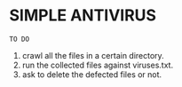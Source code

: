 #		SIMPLE ANTIVIRUS

	TO DO
1. crawl all the files in a certain directory.
2. run the collected files against viruses.txt.
3. ask to delete the defected files or not.